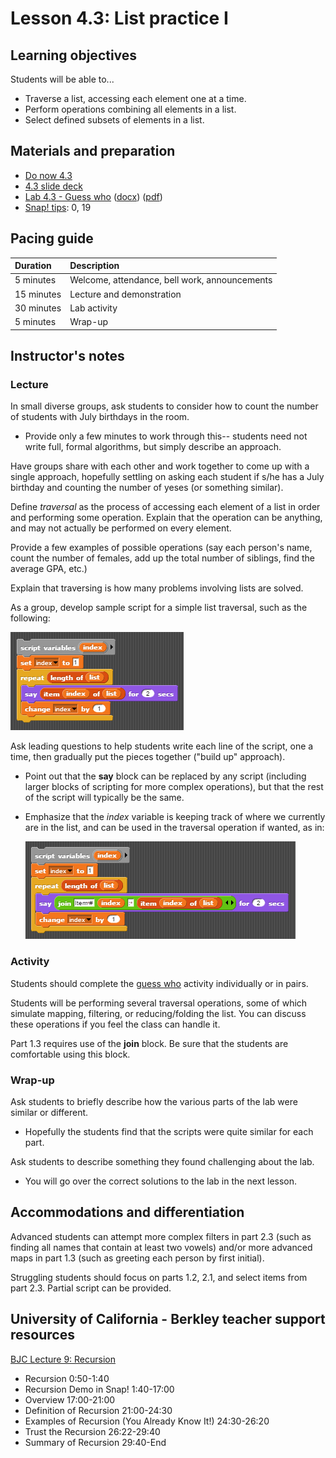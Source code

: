 # Lesson 4.3: List practice I

## Learning objectives

Students will be able to...

* Traverse a list, accessing each element one at a time.
* Perform operations combining all elements in a list.
* Select defined subsets of elements in a list.

## Materials and preparation

* [Do now 4.3](do_now_43.md)
* [4.3 slide deck](https://github.com/TEALSK12/introduction-to-computer-science/raw/master/slidedecks/TEALS%20SNAP%204.3.pptx)
* [Lab 4.3 - Guess who](lab_43.md) ([docx](https://github.com/TEALSK12/introduction-to-computer-science/raw/master/Unit%204%20Word/Lab%204.3%20Guess%20Who.docx)) ([pdf](https://github.com/TEALSK12/introduction-to-computer-science/raw/master/Unit%204%20PDF/Lab%204.3%20Guess%20Who.pdf))
* [Snap! tips][]: 0, 19

## Pacing guide

| Duration   | Description                                   |
| :---------- | :--------------------------------------------- |
| 5 minutes  | Welcome, attendance, bell work, announcements |
| 15 minutes | Lecture and demonstration                     |
| 30 minutes | Lab activity                            |
| 5 minutes  | Wrap-up                                       |

## Instructor's notes

### Lecture

In small diverse groups, ask students to consider how to count the number of students with July birthdays in the room.

* Provide only a few minutes to work through this-- students need not write full, formal algorithms, but simply describe an approach.

Have groups share with each other and work together to come up with a single approach, hopefully settling on asking each student if s/he has a July birthday and counting the number of yeses (or something similar).

Define _traversal_ as the process of accessing each element of a list in order and performing some operation. Explain that the operation can be anything, and may not actually be performed on every element.

Provide a few examples of possible operations (say each person's name, count the number of females, add up the total number of siblings, find the average GPA, etc.)

Explain that traversing is how many problems involving lists are solved.

As a group, develop sample script for a simple list traversal, such as the following:

![Simple List Traversal](images/simple_list_traversal.png)

Ask leading questions to help students write each line of the script, one a time, then gradually put the pieces together ("build up" approach).

* Point out that the **say** block can be replaced by any script (including larger blocks of scripting for more complex operations), but that the rest of the script will typically be the same.
* Emphasize that the _index_ variable is keeping track of where we currently are in the list, and can be used in the traversal operation if wanted, as in:

  ![Use index In Loop Example](images/use_index_in_loop.png)

### Activity

Students should complete the [guess who](lab_43.md) activity individually or in pairs.

Students will be performing several traversal operations, some of which simulate mapping, filtering, or reducing/folding the list.  You can discuss these operations if you feel the class can handle it.

Part 1.3 requires use of the **join** block. Be sure that the students are comfortable using this block.

### Wrap-up

Ask students to briefly describe how the various parts of the lab were similar or different.

* Hopefully the students find that the scripts were quite similar for each part.

Ask students to describe something they found challenging about the lab.

* You will go over the correct solutions to the lab in the next lesson.

## Accommodations and differentiation

Advanced students can attempt more complex filters in part 2.3 (such as finding all names that contain at least two vowels) and/or more advanced maps in part 1.3 (such as greeting each person by first initial).

Struggling students should focus on parts 1.2, 2.1, and select items from part 2.3.  Partial script can be provided.

## University of California - Berkley teacher support resources

[BJC Lecture 9: Recursion](https://www.youtube.com/watch?v=JKn3nsfzBdA)

* Recursion 0:50-1:40
* Recursion Demo in Snap! 1:40-17:00
* Overview 17:00-21:00
* Definition of Recursion 21:00-24:30
* Examples of Recursion (You Already Know It!) 24:30-26:20
* Trust the Recursion 26:22-29:40
* Summary of Recursion 29:40-End

[Snap! Tips]: https://github.com/TEALSK12/introduction-to-computer-science/blob/master/Snap%20Tips.docx?raw=true
